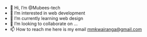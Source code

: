 - 👋 Hi, I’m @Mubees-tech
- 👀 I’m interested in web development
- 🌱 I’m currently learning web design
- 💞️ I’m looking to collaborate on ...
- 📫 How to reach me here is my email mmkwairanga@gmail.com

<!---
Mubees-tech/Mubees-tech is a ✨ special ✨ repository because its `README.md` (this file) appears on your GitHub profile.
You can click the Preview link to take a look at your changes.
--->
